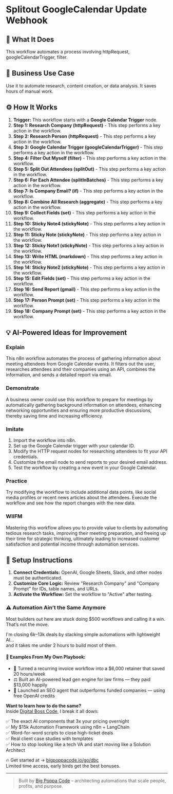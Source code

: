 # Splitout GoogleCalendar Update Webhook

## 🚀 What It Does
This workflow automates a process involving httpRequest, googleCalendarTrigger, filter.

## 💼 Business Use Case
Use it to automate research, content creation, or data analysis. It saves hours of manual work.

## ⚙️ How It Works
1.  **Trigger:** This workflow starts with a **Google Calendar Trigger** node.
2. **Step 1: Research Company (httpRequest)** - This step performs a key action in the workflow.
3. **Step 2: Research Person (httpRequest)** - This step performs a key action in the workflow.
4. **Step 3: Google Calendar Trigger (googleCalendarTrigger)** - This step performs a key action in the workflow.
5. **Step 4: Filter Out Myself (filter)** - This step performs a key action in the workflow.
6. **Step 5: Split Out Attendees (splitOut)** - This step performs a key action in the workflow.
7. **Step 6: For Each Attendee (splitInBatches)** - This step performs a key action in the workflow.
8. **Step 7: Is Company Email? (if)** - This step performs a key action in the workflow.
9. **Step 8: Combine All Research (aggregate)** - This step performs a key action in the workflow.
10. **Step 9: Collect Fields (set)** - This step performs a key action in the workflow.
11. **Step 10: Sticky Note4 (stickyNote)** - This step performs a key action in the workflow.
12. **Step 11: Sticky Note (stickyNote)** - This step performs a key action in the workflow.
13. **Step 12: Sticky Note1 (stickyNote)** - This step performs a key action in the workflow.
14. **Step 13: Write HTML (markdown)** - This step performs a key action in the workflow.
15. **Step 14: Sticky Note2 (stickyNote)** - This step performs a key action in the workflow.
16. **Step 15: Edit Fields (set)** - This step performs a key action in the workflow.
17. **Step 16: Send Report (gmail)** - This step performs a key action in the workflow.
18. **Step 17: Person Prompt (set)** - This step performs a key action in the workflow.
19. **Step 18: Company Prompt (set)** - This step performs a key action in the workflow.

## 💡 AI-Powered Ideas for Improvement
### Explain
This n8n workflow automates the process of gathering information about meeting attendees from Google Calendar events. It filters out the user, researches attendees and their companies using an API, combines the information, and sends a detailed report via email.

### Demonstrate
A business owner could use this workflow to prepare for meetings by automatically gathering background information on attendees, enhancing networking opportunities and ensuring more productive discussions, thereby saving time and increasing efficiency.

### Imitate
1. Import the workflow into n8n.
2. Set up the Google Calendar trigger with your calendar ID.
3. Modify the HTTP request nodes for researching attendees to fit your API credentials.
4. Customize the email node to send reports to your desired email address.
5. Test the workflow by creating a new event in your Google Calendar.

### Practice
Try modifying the workflow to include additional data points, like social media profiles or recent news articles about the attendees. Execute the workflow and see how the report changes with the new data.

### WIIFM
Mastering this workflow allows you to provide value to clients by automating tedious research tasks, improving their meeting preparation, and freeing up their time for strategic thinking, ultimately leading to increased customer satisfaction and potential income through automation services.

## 🔧 Setup Instructions
1. **Connect Credentials:** OpenAI, Google Sheets, Slack, and other nodes must be authenticated.
2. **Customize Core Logic:** Review "Research Company" and "Company Prompt" for IDs, table names, and URLs.
3. **Activate the Workflow:** Set the workflow to "Active" after testing.

### ⚠️ Automation Ain’t the Same Anymore

Most builders out here are stuck doing $500 workflows and calling it a win.  
That’s not the move.  

I'm closing $6k–$13k deals by stacking simple automations with lightweight AI...  
and it takes me under 2 hours to build most of them.

#### 🧠 Examples From My Own Playbook:
- 🔁 Turned a recurring invoice workflow into a $6,000 retainer that saved 20 hours/week  
- ⚖️ Built an AI-powered lead gen engine for law firms — they paid $13,000 happily  
- 🚀 Launched an SEO agent that outperforms funded companies — using free OpenAI credits  

**Want to learn how to do the same?**  
Inside [Digital Boss Code](https://bigpoppacode.io/go/dbc), I break it all down:

✅ The exact AI components that 3x your pricing overnight  
✅ My $15k Automation Framework using n8n + LangChain  
✅ Word-for-word scripts to close high-ticket deals  
✅ Real client case studies with templates  
✅ How to stop looking like a tech VA and start moving like a Solution Architect  

🔥 Get started at → [bigpoppacode.io/go/dbc](https://bigpoppacode.io/go/dbc)  
Limited time access, early birds get the best bonuses.

---
> Built by [Big Poppa Code](https://bigpoppacode.io) – architecting automations that scale people, profits, and purpose.

